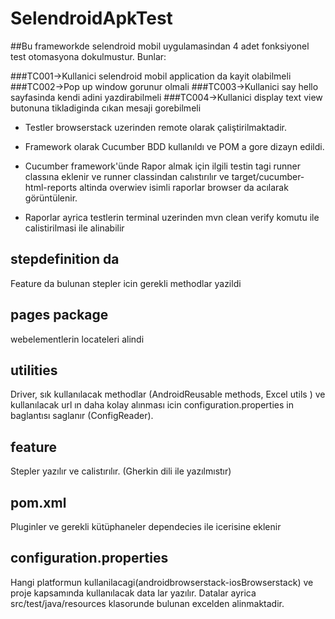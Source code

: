 # SelendroidApkTest

##Bu frameworkde selendroid mobil uygulamasindan 4 adet fonksiyonel test otomasyona dokulmustur. Bunlar: 

###TC001->Kullanici selendroid mobil application da kayit olabilmeli
###TC002->Pop up window gorunur olmali
###TC003->Kullanici say hello sayfasinda kendi adini yazdirabilmeli
###TC004->Kullanici display text view butonuna tikladiginda cıkan mesaji gorebilmeli

- Testler browserstack uzerinden remote olarak çaliştirilmaktadir.

- Framework olarak Cucumber BDD kullanıldı ve POM a gore dizayn edildi.

- Cucumber framework'ünde Rapor almak için ilgili testin tagi runner classına eklenir ve runner classindan calıstırılır ve target/cucumber-html-reports altinda overwiev isimli raporlar browser da acılarak görüntülenir.

- Raporlar ayrica testlerin terminal uzerinden mvn clean verify komutu ile calistirilmasi ile alinabilir

## stepdefinition da
Feature da bulunan stepler icin gerekli methodlar yazildi

## pages package
webelementlerin locateleri alindi

## utilities 
Driver, sık kullanılacak methodlar (AndroidReusable methods, Excel utils ) ve kullanılacak url ın daha kolay alınması icin configuration.properties
in baglantısı saglanır (ConfigReader).

## feature 
Stepler yazılır ve calistırılır. (Gherkin dili ile yazılmıstır)

## pom.xml 
Pluginler ve gerekli kütüphaneler dependecies ile icerisine eklenir

## configuration.properties
Hangi platformun kullanilacagi(androidbrowserstack-iosBrowserstack) ve proje kapsamında kullanılacak data lar yazılır. Datalar ayrica src/test/java/resources klasorunde bulunan excelden alinmaktadir.

